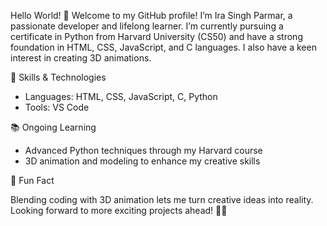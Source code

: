 Hello World! 🌟
Welcome to my GitHub profile! I’m Ira Singh Parmar, a passionate developer and lifelong learner. I’m currently pursuing a certificate in Python from Harvard University (CS50) and have a strong foundation in HTML, CSS, JavaScript, and C languages. I also have a keen interest in creating 3D animations.

🔧 Skills & Technologies
  - Languages: HTML, CSS, JavaScript, C, Python
  - Tools: VS Code
  
📚 Ongoing Learning
  
  - Advanced Python techniques through my Harvard course
  - 3D animation and modeling to enhance my creative skills

🧩 Fun Fact

Blending coding with 3D animation lets me turn creative ideas into reality. 
Looking forward to more exciting projects ahead! 🎨🚀
